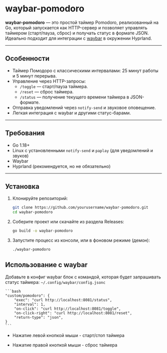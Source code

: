 # waybar-pomodoro

**waybar-pomodoro** — это простой таймер Pomodoro, реализованный на Go, который запускается как HTTP-сервер и позволяет управлять таймером (старт/пауза, сброс) и получать статус в формате JSON. Идеально подходит для интеграции с [waybar](https://github.com/Alexays/Waybar) в окружении Hyprland.

---

## Особенности

- Таймер Помодоро с классическими интервалами: 25 минут работы и 5 минут перерыва.
- Управление через HTTP-запросы:
  - `/toggle` — старт/пауза таймера.
  - `/reset` — сброс таймера.
  - `/status` — получение текущего времени таймера в JSON-формате.
- Отправка уведомлений через `notify-send` и звуковое оповещение.
- Легкая интеграция с waybar и другими статус-барами.

---

## Требования

- Go 1.18+
- Linux с установленными `notify-send` и `paplay` (для уведомлений и звуков)
- Waybar
- Hyprland (рекомендуется, но не обязательно)

---

## Установка

1. Клонируйте репозиторий:

   ```bash
   git clone https://github.com/yourusername/waybar-pomodoro.git
   cd waybar-pomodoro
   ```

2. Соберите проект или скачайте из раздела Releases:

    ```bash
    go build -o waybar-pomodoro
    ```

3. Запустите процесс из консоли, или в фоновом режиме (демон):
    
    ```bash
    ./waybar-pomodoro
    ```

## Использование с waybar

Добавьте в конфиг waybar блок с командой, которая будет запрашивать статус таймера:
    `~/.config/waybar/config.jsonc`
    
    ```bash
    "custom/pomodoro": {
        "exec": "curl http://localhost:8081/status",
        "interval": 1,
        "on-click": "curl http://localhost:8081/toggle",
        "on-click-right": "curl http://localhost:8081/reset",
        "return-type": "json",
    }
    ```

- Нажатие левой кнопкой мыши - старт/стоп таймера

- Нажатие правой кнопкой мыши - сброс таймера
